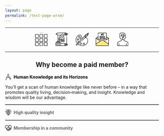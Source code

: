 ```yaml
---
layout: page
permalink: /test-page-wrxm/
---
```

<center>
<hr width="100%" size="3">
<div class="container">
        <a href="https://ellisjalia.com"><img src="/assets/icons/menu-bw.png" style="width:43px;height:43px;justify-content:center;display:inline-block;border:1px;margin: 0px 8px;padding:2px;"/></a>
        <a href="https://ellisjalia.com/essays"><img src="/assets/icons/quill-bw.png" style="width:43px;height:43px;justify-content:center;display:inline-block;border:1px;margin: 0px 8px;padding:2px;"/></a>
        <a href="https://ellisjalia.com/art"><img src="/assets/icons/paint-palette-bw.png" style="width:43px;height:43px;justify-content:center;display:inline-block;border:1px;margin: 0px 8px;padding:2px;"/></a>
        <a href="https://ellisjalia.com/newsletter"><img src="/assets/icons/newsletter.png" style="width:43px;height:43px;justify-content:center;display:inline-block;border:1px;margin: 0px 8px;padding:2px;"/></a>
        <a href="https://ellisjalia.com/about"><img src="/assets/icons/unknown-bw.png" style="width:43px;height:43px;justify-content:center;display:inline-block;border:1px;margin: 0px 8px;padding:2px;"/></a>
 </div>
  <hr width="100%" size="3">
  </center>

  <center><h2>Why become a paid member?</h2></center>

  <!-- 1st item (shown by default) -->
  <div data-content="section1"
       style="display:flex; align-items:center; cursor:pointer; margin-top:1em;">
    <img src="/assets/images/drawing-compass.png"
         alt="Knowledge Icon"
         style="width:1.5em; height:1.5em; margin-right:0.5em; vertical-align:middle;">
    <span class="tab-label"
          style="font-weight:bold; color:#000;">Human Knowledge and its Horizons</span>
  </div>
  <div id="section1">
    <p>
      You’ll get a scan of human knowledge like never before – in a way that promotes quality living, decision‑making, and insight. Knowledge and wisdom will be our advantage.
    </p>
  </div>

  <hr style="border:none; border-top:1px solid #666; margin:1em 0;">

  <!-- 2nd item -->
  <div data-content="section2"
       style="display:flex; align-items:center; cursor:pointer; margin-top:1em;">
    <img src="assets/images/insight.png"
         alt="Insight Icon"
         style="width:1.5em; height:1.5em; margin-right:0.5em; vertical-align:middle;">
    <span class="tab-label"
          style="font-weight:bold; color:#666;">High quality insight</span>
  </div>
  <div id="section2" style="display:none;">
    <p>
      This means deep, unique insight through weekly articles (and other goodies) in the fields of art, science, philosophy, and technology – amongst others, published right here. Here’s an example of the quality you can expect.
    </p>
  </div>

  <hr style="border:none; border-top:1px solid #666; margin:1em 0;">

  <!-- 3rd item -->
  <div data-content="section3"
       style="display:flex; align-items:center; cursor:pointer; margin-top:1em;">
    <img src="/assets/images/united.png"
         alt="Placeholder Icon"
         style="width:1.5em; height:1.5em; margin-right:0.5em; vertical-align:middle;">
    <span class="tab-label"
          style="font-weight:bold; color:#666;">Membership in a community</span>
  </div>
  <div id="section3" style="display:none;">
    <p>
      To learn from each other through a community dedicated to ideas, illustrations, techniques, tools, and everything else. Join us!
    </p>
  </div>

  <script>
    document.querySelectorAll('[data-content]').forEach(tab => {
      tab.addEventListener('click', () => {
        // hide all panels
        document.querySelectorAll('div[id^="section"]').forEach(sec => {
          sec.style.display = 'none';
        });
        // show the clicked panel
        document.getElementById(tab.dataset.content).style.display = 'block';
        // reset all tab labels to grey
        document.querySelectorAll('.tab-label').forEach(lbl => {
          lbl.style.color = '#666';
        });
        // set clicked tab label to black
        tab.querySelector('.tab-label').style.color = '#000';
      });
    });
  </script>

</body>
</html>